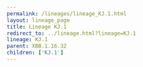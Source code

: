 ```yaml
---
permalink: /lineages/lineage_KJ.1.html
layout: lineage_page
title: Lineage KJ.1
redirect_to: ../lineage.html?lineage=KJ.1
lineage: KJ.1
parent: XBB.1.16.32
children: ['KJ.1']
---
```

